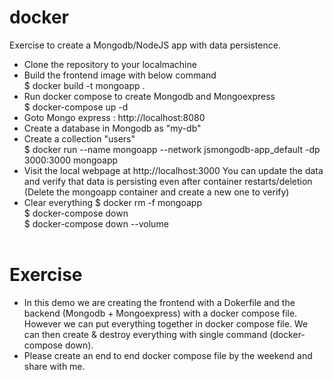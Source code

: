 # docker <br/>
Exercise to create a Mongodb/NodeJS app with data persistence.

* Clone the repository to your localmachine <br/>
* Build the frontend image with below command <br/>
  $ docker build -t mongoapp . <br/>
* Run docker compose to create Mongodb and Mongoexpress <br/>
  $ docker-compose up -d
* Goto Mongo express : http://localhost:8080 <br/>
* Create a database in Mongodb as "my-db" <br/>
* Create a collection "users" <br/>
  $ docker run --name mongoapp --network jsmongodb-app_default -dp 3000:3000 mongoapp <br/>
* Visit the local webpage at http://localhost:3000
  You can update the data and verify that data is persisting even after container restarts/deletion (Delete the mongoapp container and create a new one to verify) <br/>
* Clear everything
  $ docker rm -f mongoapp <br/>
  $ docker-compose down <br/>
  $ docker-compose down --volume <br/><br/>
  
# Exercise
* In this demo we are creating the frontend with a Dokerfile and the backend (Mongodb + Mongoexpress) with a docker compose file. However we can put everything together in docker compose file. We can then create & destroy everything with single command (docker-compose down). <br/>
* Please create an end to end docker compose file by the weekend and share with me.

